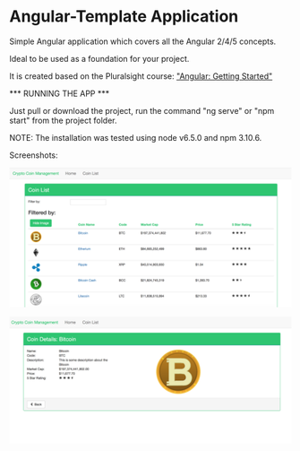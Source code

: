 # Angular-Template Application

Simple Angular application which covers all the Angular 2/4/5 concepts.

Ideal to be used as a foundation for your project.

It is created based on the Pluralsight course: ["Angular: Getting Started"](http://bit.ly/Angular-GettingStarted)


*** RUNNING THE APP ***

Just pull or download the project, run the command "ng serve" or "npm start" from the project folder.

NOTE: The installation was tested using node v6.5.0 and npm 3.10.6.


Screenshots:

![Alt text](./CCM_Screenshot_1.png?raw=true "Coin List Page")

![Alt text](./CCM_Screenshot_2.png?raw=true "Coin Details Page")
